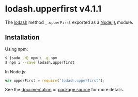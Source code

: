 # lodash.upperfirst v4.1.1

The [lodash](https://lodash.com/) method `_.upperFirst` exported as a [Node.js](https://nodejs.org/) module.

## Installation

Using npm:
```bash
$ {sudo -H} npm i -g npm
$ npm i --save lodash.upperfirst
```

In Node.js:
```js
var upperFirst = require('lodash.upperfirst');
```

See the [documentation](https://lodash.com/docs#upperFirst) or [package source](https://github.com/lodash/lodash/blob/4.1.1-npm-packages/lodash.upperfirst) for more details.
